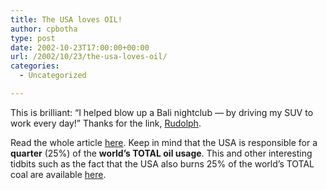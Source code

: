 ```yaml
---
title: The USA loves OIL!
author: cpbotha
type: post
date: 2002-10-23T17:00:00+00:00
url: /2002/10/23/the-usa-loves-oil/
categories:
  - Uncategorized

---
```

This is brilliant: &#8220;I helped blow up a Bali nightclub &#8212; by driving my SUV to work every day!&#8221; Thanks for the link, [Rudolph][1].

Read the whole article [here][2]. Keep in mind that the USA is responsible for a **quarter** (25%) of the **world&#8217;s TOTAL oil usage**. This and other interesting tidbits such as the fact that the USA also burns 25% of the world&#8217;s TOTAL coal are available [here][3].

 [1]: http://livejournal.com/~rvdmerwe
 [2]: http://www.salon.com/news/col/huff/2002/10/22/oil/index.html?x
 [3]: http://www.nef1.org/ea/eastats.html
